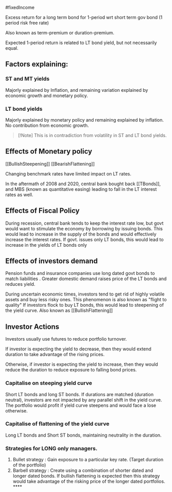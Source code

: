 #fixedIncome 

Excess return for a long term bond for 1-period wrt short term gov bond (1 period risk free rate)

Also known as term-premium or duration-premium. 

Expected 1-period return is related to LT bond yield, but not necessarily equal. 
## Factors explaining: 
### ST and MT yields 
Majorly explained by Inflation, and remaining variation explained by economic growth and monetary policy. 

### LT bond yields
Majorly explained by monetary policy and remaining explained by inflation. 
No contribution from economic growth. 

> [!Note] This is in contradiction from volatility in ST and LT bond yields.


## Effects of Monetary policy 
[[BullishSteepening]]
[[BearishFlattening]] 

Changing benchmark rates have limited impact on LT rates.

In the aftermath of 2008 and 2020, central bank bought back [[TBonds]], and MBS (known as quantitative easing) leading to fall in the LT interest rates as well. 

## Effects of Fiscal Policy 
During recession, central bank tends to keep the interest rate low, but govt would want to stimulate the economy by borrowing by issuing bonds.
This would lead to increase in the supply of the bonds and would effectively increase the interest rates. 
If govt. issues only LT bonds, this would lead to increase in the yields of LT bonds only

## Effects of investors demand 
Pension funds and insurance companies use long dated govt bonds to match liabilities . 
Greater domestic demand raises price of the LT bonds and reduces yield. 

During uncertain economic times, investors tend to get rid of highly volatile assets and buy less risky ones. This phenomenon  is also known as "flight to quality"
If investors flock to buy LT bonds, this would lead to steepening of the yield curve. 
Also known as [[BullishFlattening]]

## Investor Actions 
Investors usually use futures to reduce portfolio turnover. 

If investor is expecting the yield to decrease, then they would extend duration to take advantage of the rising prices. 

Otherwise, if investor is expecting the yield to increase, then they would reduce the duration to reduce exposure to falling bond prices. 

### Capitalise on steeping yield curve 
Short LT bonds and long ST bonds. 
If durations are matched (duration neutral), investors are not impacted by any parallel shift in the yield curve. 
The portfolio would profit if yield curve steepens and would face a lose otherwise. 

### Capitalise of flattening of the yield curve 
Long LT bonds and Short ST bonds, maintaining neutrality in the duration. 

### Strategies for LONG only managers. 
1. Bullet strategy : Gain exposure to a particular key rate. (Target duration of the portfolio) 
2. Barbell strategy : Create using a combination of shorter dated and longer dated bonds. If bullish flattening is expected then this strategy would take advantage of the risking price of the longer dated portfolios. ****